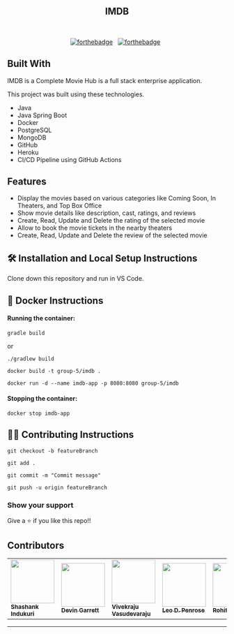 <h2 align="center">
  IMDB<br/>
</h2>

<br/>

<center>

[![forthebadge](https://forthebadge.com/images/badges/built-with-love.svg)](https://forthebadge.com) &nbsp;
[![forthebadge](https://forthebadge.com/images/badges/made-with-java.svg)](https://forthebadge.com) &nbsp;

</center>

## Built With

IMDB is a Complete Movie Hub is a full stack enterprise application.<br/>

This project was built using these technologies.

- Java
- Java Spring Boot
- Docker
- PostgreSQL
- MongoDB
- GitHub
- Heroku
- CI/CD Pipeline using GitHub Actions

## Features

- Display the movies based on various categories like Coming Soon, In Theaters, and Top Box Office
- Show movie details like description, cast, ratings, and reviews
- Create, Read, Update and Delete the rating of the selected movie
- Allow to book the movie tickets in the nearby theaters
- Create, Read, Update and Delete the review of the selected movie

## 🛠 Installation and Local Setup Instructions

Clone down this repository and run in VS Code.

## 🐋 Docker Instructions

#### Running the container:

```
gradle build
```

or

```
./gradlew build
```

```
docker build -t group-5/imdb .
```

```
docker run -d --name imdb-app -p 8080:8080 group-5/imdb
```

#### Stopping the container:

```
docker stop imdb-app
```

## 👨‍💻 Contributing Instructions

```
git checkout -b featureBranch
```

```
git add .
```

```
git commit -m "Commit message"
```

```
git push -u origin featureBranch
```

### Show your support

Give a ⭐ if you like this repo!!

## Contributors

<table>
   <tr>
      <td>
        <a href="https://www.linkedin.com/in/shashank-indukuri/">
          <img src="https://avatars.githubusercontent.com/u/65766473?v=4?s=100" width="100px;" alt=""/><br />
          <sub><b>Shashank Indukuri</b></sub>
        </a><br />
      </td>
      <td>
        <a href="https://www.linkedin.com/in/devin-garrett-06a26b146/">
          <img src="https://avatars.githubusercontent.com/u/24257423?v=4" width="100px;" alt=""/><br />
          <sub><b>Devin Garrett</b></sub></a><br />
      </td>
      <td>
        <a href="https://www.linkedin.com/in/vivekraju-vasudevaraju/">
          <img src="https://avatars.githubusercontent.com/u/45933612?v=4" width="100px;" alt=""/><br />
          <sub><b>Vivekraju Vasudevaraju</b></sub>
        </a><br />
      </td>
      <td>
        <a href="https://www.linkedin.com/in/leodpenrose">
          <img src="https://media-exp1.licdn.com/dms/image/C4E03AQGvIc1DedH-4w/profile-displayphoto-shrink_400_400/0/1645900904884?e=1654732800&v=beta&t=nAerf_da43OFnz6YPY9zcv7uqwen6K9obZb4fYSQvbM" width="100px;" alt=""/><br />
          <sub><b>Leo D. Penrose</b></sub>
        </a><br />
      </td>
      <td>
        <a href="https://www.linkedin.com/in/kvss-rohit-953757192/">
          <img src="https://avatars.githubusercontent.com/u/60591737?v=4" width="100px;" alt=""/><br />
          <sub><b>Rohit Kuppili</b></sub>
        </a><br />
      </td>
   </tr>
</table>

<hr>
